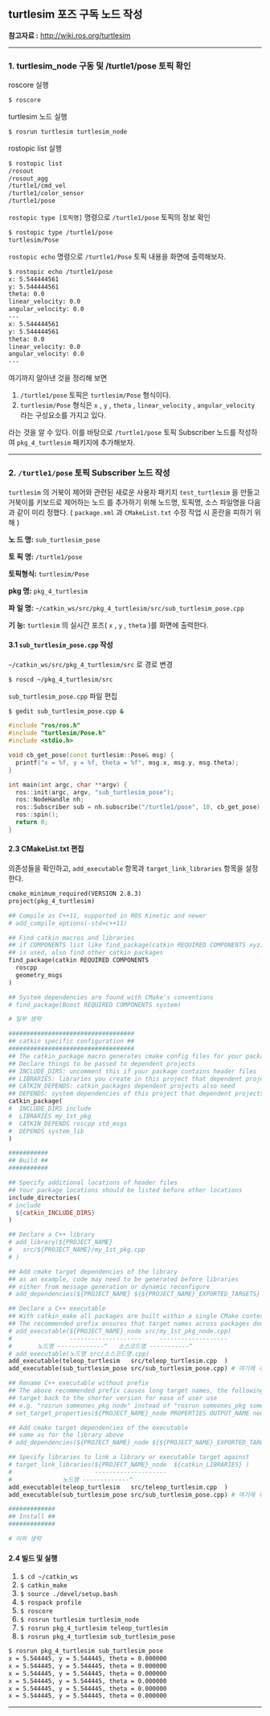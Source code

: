 ## turtlesim 포즈 구독 노드 작성

**참고자료 :** <http://wiki.ros.org/turtlesim>



---

### 1. turtlesim_node 구동 및 /turtle1/pose 토픽 확인


roscore 실행

```bash
$ roscore 
```

turtlesim 노드 실행

```bash
$ rosrun turtlesim turtlesim_node
```
rostopic list 실행

```bash
$ rostopic list
/rosout
/rosout_agg
/turtle1/cmd_vel
/turtle1/color_sensor
/turtle1/pose
```

`rostopic type [토픽명]`  명령으로  `/turtle1/pose` 토픽의 정보 확인

```bash
$ rostopic type /turtle1/pose 
turtlesim/Pose
```

`rostopic echo` 명령으로 `/turtle1/Pose` 토픽 내용을 화면에 출력해보자.

```bash
$ rostopic echo /turtle1/pose 
x: 5.544444561
y: 5.544444561
theta: 0.0
linear_velocity: 0.0
angular_velocity: 0.0
---
x: 5.544444561
y: 5.544444561
theta: 0.0
linear_velocity: 0.0
angular_velocity: 0.0
---
```

여기까지 알아낸 것을 정리해 보면

1. `/turtle1/pose` 토픽은 `turtlesim/Pose` 형식이다.
2. `turtlesim/Pose` 형식은 `x` ,  `y` ,  `theta` ,  `linear_velocity` ,  `angular_velocity` 라는 구성요소를 가지고 있다.

라는 것을 알 수 있다. 이를 바탕으로 `/turtle1/pose` 토픽 Subscriber 노드를 작성하여 `pkg_4_turtlesim` 패키지에 추가해보자.



---

### 2. `/turtle1/pose` 토픽 Subscriber 노드 작성

`turtlesim` 의 거북이 제어와 관련된 새로운 사용자 패키지 `test_turtlesim` 을 만들고 거북이를 키보드로 제어하는 노드 를 추가하기 위해 노드명, 토픽명, 소스 파일명을 다음과 같이 미리 정했다. ( `package.xml` 과 `CMakeList.txt` 수정 작업 시 혼란을 피하기 위해 )

**노  드  명:** `sub_turtlesim_pose`

**토  픽  명:** `/turtle1/pose`

**토픽형식:** `turtlesim/Pose`

**pkg    명:** `pkg_4_turtlesim`

**파  일  명:** `~/catkin_ws/src/pkg_4_turtlesim/src/sub_turtlesim_pose.cpp`

**기       능:** `turtlesim` 의 실시간 포즈( `x` ,  `y` ,  `theta` )를 화면에 출력한다. 

#### 3.1 `sub_turtlesim_pose.cpp` 작성

`~/catkin_ws/src/pkg_4_turtlesim/src` 로 경로 변경

```bash
$ roscd ~/pkg_4_turtlesim/src
```

`sub_turtlesim_pose.cpp` 파일 편집

```bash
$ gedit sub_turtlesim_pose.cpp &
```

```c++
#include "ros/ros.h"
#include "turtlesim/Pose.h"
#include <stdio.h>

void cb_get_pose(const turtlesim::Pose& msg) {
  printf("x = %f, y = %f, theta = %f", msg.x, msg.y, msg.theta);
}

int main(int argc, char **argv) {
  ros::init(argc, argv, "sub_turtlesim_pose");
  ros::NodeHandle nh;
  ros::Subscriber sub = nh.subscribe("/turtle1/pose", 10, cb_get_pose);
  ros::spin();
  return 0;
}
```



#### 2.3 CMakeList.txt 편집

의존성들을 확인하고,  `add_executable` 항목과 `target_link_libraries` 항목을 설정 한다.

```makefile
cmake_minimum_required(VERSION 2.8.3)
project(pkg_4_turtlesim)

## Compile as C++11, supported in ROS Kinetic and newer
# add_compile_options(-std=c++11)

## Find catkin macros and libraries
## if COMPONENTS list like find_package(catkin REQUIRED COMPONENTS xyz)
## is used, also find other catkin packages
find_package(catkin REQUIRED COMPONENTS
  roscpp
  geometry_msgs
)

## System dependencies are found with CMake's conventions
# find_package(Boost REQUIRED COMPONENTS system)

# 일부 생략

###################################
## catkin specific configuration ##
###################################
## The catkin_package macro generates cmake config files for your package
## Declare things to be passed to dependent projects
## INCLUDE_DIRS: uncomment this if your package contains header files
## LIBRARIES: libraries you create in this project that dependent projects also need
## CATKIN_DEPENDS: catkin_packages dependent projects also need
## DEPENDS: system dependencies of this project that dependent projects also need
catkin_package(
#  INCLUDE_DIRS include
#  LIBRARIES my_1st_pkg
#  CATKIN_DEPENDS roscpp std_msgs
#  DEPENDS system_lib
)

###########
## Build ##
###########

## Specify additional locations of header files
## Your package locations should be listed before other locations
include_directories(
# include
  ${catkin_INCLUDE_DIRS}
)

## Declare a C++ library
# add_library(${PROJECT_NAME}
#   src/${PROJECT_NAME}/my_1st_pkg.cpp
# )

## Add cmake target dependencies of the library
## as an example, code may need to be generated before libraries
## either from message generation or dynamic reconfigure
# add_dependencies(${PROJECT_NAME} ${${PROJECT_NAME}_EXPORTED_TARGETS} ${catkin_EXPORTED_TARGETS})

## Declare a C++ executable
## With catkin_make all packages are built within a single CMake context
## The recommended prefix ensures that target names across packages don't collide
# add_executable(${PROJECT_NAME}_node src/my_1st_pkg_node.cpp)
#                --------------------     -------------------
#       노드명 -------------^   소스코드명 -----------^
# add_executable(노드명 src/소스코드명.cpp)
add_executable(teleop_turtlesim   src/teleop_turtlesim.cpp  )
add_executable(sub_turtlesim_pose src/sub_turtlesim_pose.cpp) # 여기에 추가

## Rename C++ executable without prefix
## The above recommended prefix causes long target names, the following renames the
## target back to the shorter version for ease of user use
## e.g. "rosrun someones_pkg node" instead of "rosrun someones_pkg someones_pkg_node"
# set_target_properties(${PROJECT_NAME}_node PROPERTIES OUTPUT_NAME node PREFIX "")

## Add cmake target dependencies of the executable
## same as for the library above
# add_dependencies(${PROJECT_NAME}_node ${${PROJECT_NAME}_EXPORTED_TARGETS} ${catkin_EXPORTED_TARGETS})

## Specify libraries to link a library or executable target against
# target_link_libraries(${PROJECT_NAME}_node  ${catkin_LIBRARIES} )
#                       --------------------
#              노드명 -------------^
add_executable(teleop_turtlesim   src/teleop_turtlesim.cpp  )
add_executable(sub_turtlesim_pose src/sub_turtlesim_pose.cpp) # 여기에 추가

#############
## Install ##
#############

# 이하 생략
```



#### 2.4 빌드 및 실행

1. `$ cd ~/catkin_ws` 
2. `$ catkin_make` 
3. `$ source ./devel/setup.bash` 
4. `$ rospack profile` 
5. `$ roscore` 
6. `$ rosrun turtlesim turtlesim_node` 
7. `$ rosrun pkg_4_turtlesim teleop_turtlesim` 
8. `$ rosrun pkg_4_turtlesim sub_turtlesim_pose` 

```bash
$ rosrun pkg_4_turtlesim sub_turtlesim_pose
x = 5.544445, y = 5.544445, theta = 0.000000
x = 5.544445, y = 5.544445, theta = 0.000000
x = 5.544445, y = 5.544445, theta = 0.000000
x = 5.544445, y = 5.544445, theta = 0.000000
x = 5.544445, y = 5.544445, theta = 0.000000
x = 5.544445, y = 5.544445, theta = 0.000000
```





---

[^1]:**rospack** : ROS 패키지 관리 도구 rospack은 dpkg 와 pkg-config 의 일부분이다. rospack의 주된 기능은 ROS_ROOT 및   ROS_PACKAGE_PATH의 패키지를 크롤링하고 각 패키지의 manifest.xml을 읽고 구문을 분석하며 모든 패키지에 대한 완전한 의존성 트리를 구성하는 것이다. <br>
[^2]: **rospack profile** : rospack의 성능은 매니페스트 파일을 포함하지 않는 매우 광범위하고 깊은 디렉토리 구조의 존재로 인해 악영향을 받을 수 있다. 이러한 디렉토리가 rospack의 검색 경로에 있으면, 패키지를 찾을 수 없다는 것을 발견하기 위해서만 크롤링하는 데 많은 시간을 소비 할 수 있다. 이러한 디렉토리에 rospack_nosubdirs 파일을 작성하여이 대기 시간을 방지 할 수 있다. rospack이 성가신 속도로 느리게 실행되는 것처럼 보이는 경우 profile 명령을 사용하여 크롤링 할 가장 느린 20 개의 트리를 인쇄하거나 profile --length = N을 사용하여 가장 느린 N 개의 트리를 인쇄 할 수 있다.

